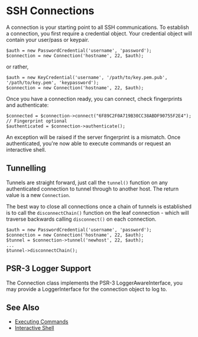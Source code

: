SSH Connections
===============

A connection is your starting point to all SSH communications. To establish a connection, you first require a
credential object. Your credential object will contain your user/pass or keypair.

    $auth = new PasswordCredential('username', 'password');
    $connection = new Connection('hostname', 22, $auth);

or rather,

    $auth = new KeyCredential('username', '/path/to/key.pem.pub', '/path/to/key.pem', 'keypassword');
    $connection = new Connection('hostname', 22, $auth);

Once you have a connection ready, you can connect, check fingerprints and authenticate:

    $connected = $connection->connect("6F89C2F0A719B30CC38ABDF90755F2E4");   // Fingerprint optional
    $authenticated = $connection->authenticate();

An exception will be raised if the server fingerprint is a mismatch. Once authenticated, you're now able to execute
commands or request an interactive shell.


Tunnelling
----------
Tunnels are straight forward, just call the `tunnel()` function on any authenticated connection to tunnel through
to another host. The return value is a new `Connection`.

The best way to close all connections once a chain of tunnels is established is to call the `disconnectChain()`
function on the leaf connection - which will traverse backwards calling `disconnect()` on each connection.

    $auth = new PasswordCredential('username', 'password');
    $connection = new Connection('hostname', 22, $auth);
    $tunnel = $connection->tunnel('newhost', 22, $auth);
    ...
    $tunnel->disconnectChain();

PSR-3 Logger Support
--------------------
The Connection class implements the PSR-3 LoggerAwareInterface, you may provide a LoggerInterface for the connection
object to log to.


See Also
--------

* [Executing Commands](ExecutionStream.md)
* [Interactive Shell](Shell.md)
